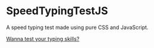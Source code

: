 # SpeedTypingTestJS
A speed typing test made using pure CSS and JavaScript.

[Wanna test your typing skills?](https://ezzylan.github.io/SpeedTypingTestJS/)
